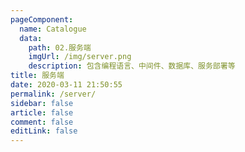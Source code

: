 ```yaml
---
pageComponent:
  name: Catalogue
  data:
    path: 02.服务端
    imgUrl: /img/server.png
    description: 包含编程语言、中间件、数据库、服务部署等
title: 服务端
date: 2020-03-11 21:50:55
permalink: /server/
sidebar: false
article: false
comment: false
editLink: false
---
```


